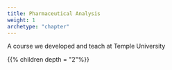 ```yaml
---
title: Pharmaceutical Analysis
weight: 1
archetype: "chapter"
---
```


A course we developed and teach at Temple University

{{% children depth = "2"%}}
